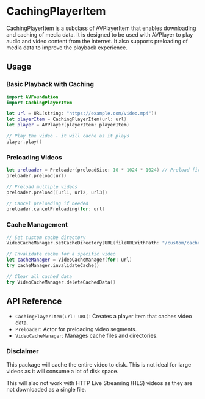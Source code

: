 # CachingPlayerItem

CachingPlayerItem is a subclass of AVPlayerItem that enables downloading and caching of media data. It is designed to be used with AVPlayer to play audio and video content from the internet.
It also supports preloading of media data to improve the playback experience.

## Usage

### Basic Playback with Caching

```swift
import AVFoundation
import CachingPlayerItem

let url = URL(string: "https://example.com/video.mp4")!
let playerItem = CachingPlayerItem(url: url)
let player = AVPlayer(playerItem: playerItem)

// Play the video - it will cache as it plays
player.play()
```

### Preloading Videos

```swift
let preloader = Preloader(preloadSize: 10 * 1024 * 1024) // Preload first 10MB
preloader.preload(url)

// Preload multiple videos
preloader.preload([url1, url2, url3])

// Cancel preloading if needed
preloader.cancelPreloading(for: url)
```

### Cache Management

```swift
// Set custom cache directory
VideoCacheManager.setCacheDirectory(URL(fileURLWithPath: "/custom/cache/path"))

// Invalidate cache for a specific video
let cacheManager = VideoCacheManager(for: url)
try cacheManager.invalidateCache()

// Clear all cached data
try VideoCacheManager.deleteCachedData()
```

## API Reference

- `CachingPlayerItem(url: URL)`: Creates a player item that caches video data.
- `Preloader`: Actor for preloading video segments.
- `VideoCacheManager`: Manages cache files and directories.

### Disclaimer

This package will cache the entire video to disk. This is not ideal for large videos as it will consume a lot of disk space.

This will also not work with HTTP Live Streaming (HLS) videos as they are not downloaded as a single file.
